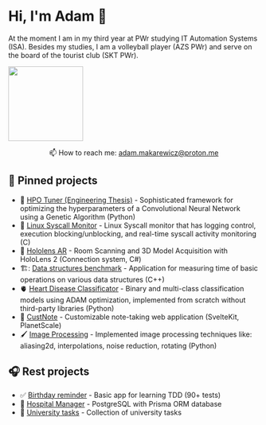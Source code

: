 # Hi, I'm Adam 👋
At the moment I am in my third year at PWr studying IT Automation Systems (ISA). Besides my studies, I am a volleyball player (AZS PWr) and serve on the board of the tourist club (SKT PWr).

   <a href="https://github.com/romankh3/github-readme-stats"><img height=150
                                                                  src="https://github-readme-stats.vercel.app/api/top-langs/?username=adrakpro&layout=compact"/></a>
</p>

<p align='center'>
   📫 How to reach me: <a href='mailto:adam.makarewicz@proton.me'>adam.makarewicz@proton.me</a>
</p>

## 📌 Pinned projects
- 🥇 [HPO Tuner (Engineering Thesis)](https://github.com/AdrakPro/HPO_Tuner) - Sophisticated framework for optimizing the hyperparameters of a Convolutional Neural Network using a Genetic Algorithm (Python)
- 📝 [Linux Syscall Monitor](https://github.com/AdrakPro/linux-syscall-monitor-spring-2025) - Linux Syscall monitor that has logging control, execution blocking/unblocking, and real-time syscall activity monitoring (C)
-  🥽 [Hololens AR](https://github.com/Hololens-PWr-Projekt/CONNECTION) - Room Scanning and 3D Model Acquisition with HoloLens 2 (Connection system, C#)
-  🏗️: [Data structures benchmark](https://github.com/AdrakPro/uni-tasks/tree/master/data_structures/gui) - Application for measuring time of basic operations on various data structures (C++)
-  🫀 [Heart Disease Classificator](https://github.com/AdrakPro/heart-diseae-ml) - Binary and multi-class classification models using ADAM optimization, implemented from scratch without third-party libraries (Python)
- :notebook_with_decorative_cover: [CustNote](https://github.com/AdrakPro/custnote/) - Customizable note-taking web application (SvelteKit, PlanetScale)
- 🖌️ [Image Processing](https://github.com/AdrakPro/uni-tasks/tree/master/image_processing) - Implemented image processing techniques like: aliasing2d, interpolations, noise reduction, rotating (Python)

## 🎧 Rest projects

- :white_check_mark: [Birthday reminder](https://github.com/AdrakPro/svelte-tdd/) - Basic app for learning TDD (90+ tests)
- 🏥 [Hospital Manager](https://github.com/AdrakPro/hospital) - PostgreSQL with Prisma ORM database
- :school: [University tasks](https://github.com/AdrakPro/uni-tasks) - Collection of university tasks
